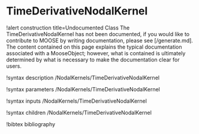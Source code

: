 <!-- MOOSE Documentation Stub: Remove this when content is added. -->

# TimeDerivativeNodalKernel

!alert construction title=Undocumented Class
The TimeDerivativeNodalKernel has not been documented, if you would like to contribute to MOOSE by
writing documentation, please see [/generate.md]. The content contained on this page explains
the typical documentation associated with a MooseObject; however, what is contained is ultimately
determined by what is necessary to make the documentation clear for users.

!syntax description /NodalKernels/TimeDerivativeNodalKernel

!syntax parameters /NodalKernels/TimeDerivativeNodalKernel

!syntax inputs /NodalKernels/TimeDerivativeNodalKernel

!syntax children /NodalKernels/TimeDerivativeNodalKernel

!bibtex bibliography
